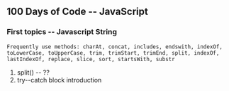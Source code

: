 ## 100 Days of Code -- JavaScript

### First topics -- Javascript String

`Frequently use methods: charAt, concat, includes, endswith, indexOf, toLowerCase, toUpperCase, trim, trimStart, trimEnd, split, indexOf, lastIndexOf, replace, slice, sort, startsWith, substr`

1. split() -- ??
2. try--catch block introduction
